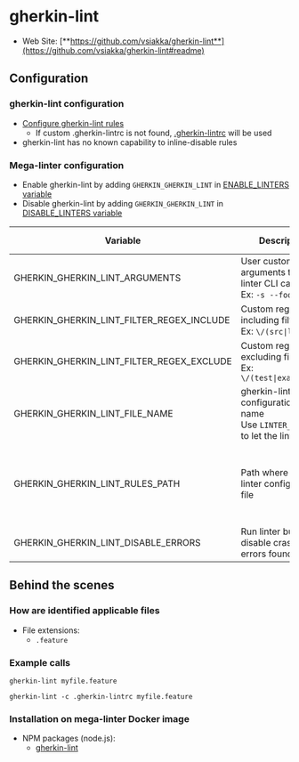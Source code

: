 <!-- markdownlint-disable MD033 MD041 -->
<!-- Generated by .automation/build.py, please do not update manually -->
# gherkin-lint

- Web Site: [**https://github.com/vsiakka/gherkin-lint**](https://github.com/vsiakka/gherkin-lint#readme)

## Configuration

### gherkin-lint configuration

- [Configure gherkin-lint rules](https://github.com/vsiakka/gherkin-lint#rule-configuration)
  - If custom .gherkin-lintrc is not found, [.gherkin-lintrc](https://github.com/nvuillam/mega-linter/tree/master/TEMPLATES/.gherkin-lintrc) will be used
- gherkin-lint has no known capability to inline-disable rules

### Mega-linter configuration

- Enable gherkin-lint by adding `GHERKIN_GHERKIN_LINT` in [ENABLE_LINTERS variable](../index.md#activation-and-deactivation)
- Disable gherkin-lint by adding `GHERKIN_GHERKIN_LINT` in [DISABLE_LINTERS variable](../index.md#activation-and-deactivation)

| Variable | Description | Default value |
| ----------------- | -------------- | -------------- |
| GHERKIN_GHERKIN_LINT_ARGUMENTS | User custom arguments to add in linter CLI call<br/>Ex: `-s --foo "bar"` |  |
| GHERKIN_GHERKIN_LINT_FILTER_REGEX_INCLUDE | Custom regex including filter<br/>Ex: `\/(src\|lib)\/` | Include every file |
| GHERKIN_GHERKIN_LINT_FILTER_REGEX_EXCLUDE | Custom regex excluding filter<br/>Ex: `\/(test\|examples)\/` | Exclude no file |
| GHERKIN_GHERKIN_LINT_FILE_NAME | gherkin-lint configuration file name</br>Use `LINTER_DEFAULT` to let the linter find it | `.gherkin-lintrc` |
| GHERKIN_GHERKIN_LINT_RULES_PATH | Path where to find linter configuration file | Workspace folder, then Mega-Linter default rules |
| GHERKIN_GHERKIN_LINT_DISABLE_ERRORS | Run linter but disable crash if errors found | `false` |

## Behind the scenes

### How are identified applicable files

- File extensions:
  - `.feature`


### Example calls

```shell
gherkin-lint myfile.feature
```

```shell
gherkin-lint -c .gherkin-lintrc myfile.feature
```


### Installation on mega-linter Docker image

- NPM packages (node.js):
  - [gherkin-lint](https://www.npmjs.com/package/gherkin-lint)
